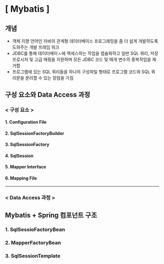 # [ Mybatis ]

## 개념

- 객체 지향 언어인 자바의 관계형 데이터베이스 프로그래밍을 좀 더 쉽게 개발하도록 도와주는 개발 프레임 워크
- JDBC를 통해 데이터베이ㅅ에 엑세스하는 작업을 캡슐화하고 일반 SQL 쿼리, 저장 프로시저 및 고급 매핑을 지원하며 모든 JDBC 코드 및 매개 변수의 중복작업을 제거함
- 프로그램에 있는 SQL 쿼리들을 하나의 구성파일 형태로 프로그램 코드와 SQL 쿼리문을 분리할 수 있는 장점을 가짐



## 구성 요소와 Data Access 과정

### < 구성 요소 >

#### 1. Configuration File

#### 2. SqlSessionFactoryBuilder

#### 3. SqlSessionFactory

#### 4. SqlSession

#### 5. Mapper Interface

#### 6. Mapping File

---

### < Data Access 과정 >





## Mybatis + Spring 컴포넌트 구조

### 1. SqlSessioFactoryBean

### 2. MapperFactoryBean

### 3. SqlSessionTemplate

